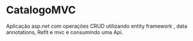 # CatalogoMVC
Aplicação asp.net com operações CRUD utilizando entity framework , data annotations, Refit e mvc e consumindo uma Api.
